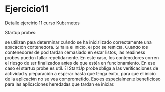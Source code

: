 # Ejercicio11
Detalle ejercicio 11 curso Kubernetes

Startup probes:

se utilizan para determinar cuándo se ha inicializado correctamente una aplicación contenedora. Si falla el inicio, el pod se reinicia. Cuando los contenedores de pod tardan demasiado en estar listos, las readiness probes pueden fallar repetidamente. En este caso, los contenedores corren el riesgo de ser finalizados antes de que estén en funcionamiento. En ese caso el startup probe es util. El StartUp probe obliga a las verificaciones de actividad y preparación a esperar hasta que tenga éxito, para que el inicio de la aplicación no se vea comprometido. Eso es especialmente beneficioso para las aplicaciones heredadas que tardan en iniciar.
